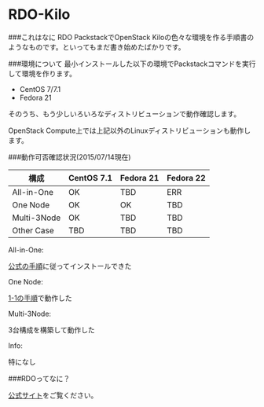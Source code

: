 # RDO-Kilo

###これはなに
RDO PackstackでOpenStack Kiloの色々な環境を作る手順書のようなものです。といってもまだ書き始めたばかりです。

###環境について
最小インストールした以下の環境でPackstackコマンドを実行して環境を作ります。

- CentOS 7/7.1
- Fedora 21

そのうち、もう少しいろいろなディストリビューションで動作確認します。

OpenStack Compute上では上記以外のLinuxディストリビューションも動作します。

###動作可否確認状況(2015/07/14現在)

構成             | CentOS 7.1   | Fedora 21   | Fedora 22   
--------------- | ------------ | ----------- | ----------- 
All-in-One      | OK           | TBD         | ERR        
One Node        | OK           | OK          | TBD        
Multi-3Node     | OK           | TBD         | TBD        
Other Case      | TBD          | TBD         | TBD        

All-in-One:

[公式の手順](https://www.rdoproject.org/Quickstart)に従ってインストールできた

One Node:

[1-1の手順](1-1-RDO-QuickStart-Local.md)で動作した

Multi-3Node:

3台構成を構築して動作した

Info:

特になし

###RDOってなに？

[公式サイト](https://www.rdoproject.org/Main_Page)をご覧ください。

